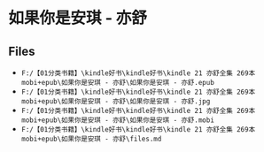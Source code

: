 # 如果你是安琪 - 亦舒

## Files

- `F:/【01分类书籍】\kindle好书\kindle好书\kindle 21 亦舒全集 269本 mobi+epub\如果你是安琪 - 亦舒\如果你是安琪 - 亦舒.epub`
- `F:/【01分类书籍】\kindle好书\kindle好书\kindle 21 亦舒全集 269本 mobi+epub\如果你是安琪 - 亦舒\如果你是安琪 - 亦舒.jpg`
- `F:/【01分类书籍】\kindle好书\kindle好书\kindle 21 亦舒全集 269本 mobi+epub\如果你是安琪 - 亦舒\如果你是安琪 - 亦舒.mobi`
- `F:/【01分类书籍】\kindle好书\kindle好书\kindle 21 亦舒全集 269本 mobi+epub\如果你是安琪 - 亦舒\files.md`
